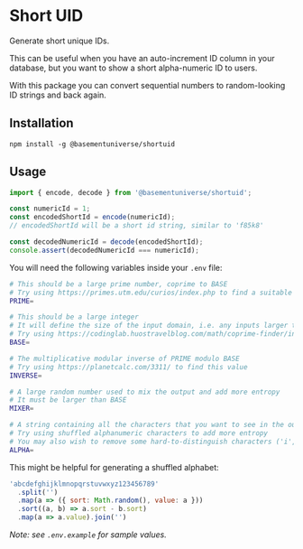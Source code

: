 # Short UID

Generate short unique IDs.

This can be useful when you have an auto-increment ID column in your database, but you want to show a short alpha-numeric ID to users.

With this package you can convert sequential numbers to random-looking ID strings and back again.

## Installation

```
npm install -g @basementuniverse/shortuid
```

## Usage

```typescript
import { encode, decode } from '@basementuniverse/shortuid';

const numericId = 1;
const encodedShortId = encode(numericId);
// encodedShortId will be a short id string, similar to 'f85k8'

const decodedNumericId = decode(encodedShortId);
console.assert(decodedNumericId === numericId);
```

You will need the following variables inside your `.env` file:

```bash
# This should be a large prime number, coprime to BASE
# Try using https://primes.utm.edu/curios/index.php to find a suitable prime
PRIME=

# This should be a large integer
# It will define the size of the input domain, i.e. any inputs larger than BASE will result in duplicate ids
# Try using https://codinglab.huostravelblog.com/math/coprime-finder/index.php to find coprimes of PRIME
BASE=

# The multiplicative modular inverse of PRIME modulo BASE
# Try using https://planetcalc.com/3311/ to find this value
INVERSE=

# A large random number used to mix the output and add more entropy
# It must be larger than BASE
MIXER=

# A string containing all the characters that you want to see in the output
# Try using shuffled alphanumeric characters to add more entropy
# You may also wish to remove some hard-to-distinguish characters ('i', 'l', '1', '0', 'o' etc.)
ALPHA=
```

This might be helpful for generating a shuffled alphabet:

```javascript
'abcdefghijklmnopqrstuvwxyz123456789'
  .split('')
  .map(a => ({ sort: Math.random(), value: a }))
  .sort((a, b) => a.sort - b.sort)
  .map(a => a.value).join('')
```

_Note: see `.env.example` for sample values._
